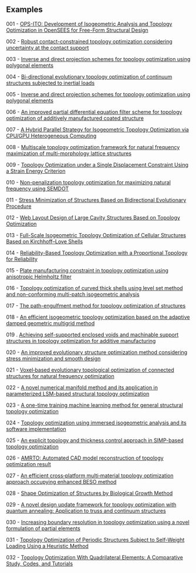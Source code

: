 ## Examples

001 - [OPS-ITO: Development of Isogeometric Analysis and Topology Optimization in OpenSEES for Free-Form Structural Design](https://doi.org/10.1016/j.cad.2023.103517)

002 - [Robust contact-constrained topology optimization considering uncertainty at the contact support](https://www.researchsquare.com/article/rs-3275237/v1)

003 - [Inverse and direct projection schemes for topology optimization using polygonal elements](https://www.researchgate.net/publication/347079140_Inverse_and_direct_projection_schemes_for_topology_optimization_using_polygonal_elements)

004 - [Bi-directional evolutionary topology optimization of continuum structures subjected to inertial loads](https://doi.org/10.1016/j.advengsoft.2020.102897)

005 - [Inverse and direct projection schemes for topology optimization using polygonal elements](https://www.researchgate.net/publication/347079140_Inverse_and_direct_projection_schemes_for_topology_optimization_using_polygonal_elements)

006 - [An improved partial differential equation filter scheme for topology optimization of additively manufactured coated structure](https://doi.org/10.1016/j.compstruc.2023.107147)

007 - [A Hybrid Parallel Strategy for Isogeometric Topology Optimization via CPU/GPU Heterogeneous Computing](https://doi.org/10.32604/cmes.2023.029177)

008 -  [Multiscale topology optimization framework for natural frequency maximization of multi-morphology lattice structures](https://doi.org/10.1016/j.compstruct.2023.117720)

009 - [Topology Optimization under a Single Displacement Constraint Using a Strain Energy Criterion](https://doi.org/10.3390/applmech4020031)

010 - [Non-penalization topology optimization for maximizing natural frequency using SEMDOT](https://www.researchgate.net/publication/372506078_Non-penalization_topology_optimization_for_maximizing_natural_frequency_using_SEMDOT)

011 - [Stress Minimization of Structures Based on Bidirectional Evolutionary Procedure](https://doi.org/10.1061/(ASCE)ST.1943-541X.0002264)

012 - [Web Layout Design of Large Cavity Structures Based on Topology Optimization](https://www.techscience.com/CMES/v138n3/54960)

013 - [Full-Scale Isogeometric Topology Optimization of Cellular Structures Based on Kirchhoff–Love Shells](https://www.techscience.com/CMES/v139n3/55627)

014 - [Reliability-Based Topology Optimization with a Proportional Topology for Reliability](https://doi.org/10.3390/aerospace11060435)

015 - [Plate manufacturing constraint in topology optimization using anisotropic Helmholtz filter](http://dx.doi.org/10.21203/rs.3.rs-3623856/v1)

016 - [Topology optimization of curved thick shells using level set method and non-conforming multi-patch isogeometric analysis](https://doi.org/10.1016/j.cma.2024.117205)

017 - [The path-engulfment method for topology optimization of structures](https://doi.org/10.1016/j.advengsoft.2024.103715)

018 - [An efficient isogeometric topology optimization based on the adaptive damped geometric multigrid method](https://doi.org/10.1016/j.advengsoft.2024.103712)

019 . [Achieving self-supported enclosed voids and machinable support structures in topology optimization for additive manufacturing](https://doi.org/10.1007/s00158-024-03858-z)

020 - [An improved evolutionary structure optimization method considering stress minimization and smooth design](https://doi.org/10.1002/nme.7551)

021 - [Voxel‑based evolutionary topological optimization of connected structures for natural frequency optimization](https://doi.org/10.1007/s10999-024-09722-8)

022 - [A novel numerical manifold method and its application in parameterized LSM-based structural topology optimization](https://doi.org/10.1016/j.cma.2023.116457)

023 - [A one-time training machine learning method for general structural topology optimization](https://doi.org/10.1016/j.tws.2024.112595)

024 - [Topology optimization using immersed isogeometric analysis and its software implementation](https://doi.org/10.1016/j.cma.2024.117374)

025 - [An explicit topology and thickness control approach in SIMP-based topology optimization](https://doi.org/10.1016/j.compstruc.2024.107631)

026 - [AMRTO: Automated CAD model reconstruction of topology optimization result](https://doi.org/10.1016/j.cma.2024.117673)

027 - [An efficient cross‑platform multi‑material topology optimization approach occupying enhanced BESO method](https://doi.org/10.1007/s11012-024-01916-w)

028 - [Shape Optimization of Structures by Biological Growth Method](https://doi.org/10.3390/app14146245)

029 - [A novel design update framework for topology optimization with quantum annealing: Application to truss and continuum structures](https://doi.org/10.1016/j.cma.2025.117746)

030 - [Increasing boundary resolution in topology optimization using a novel formulation of partial elements](https://doi.org/10.1007/s00158-025-04009-8)

031 - [Topology Optimization of Periodic Structures Subject to Self-Weight Loading Using a Heuristic Method](https://doi.org/10.3390/ma17225652)

032 -  [Topology Optimization With Quadrilateral Elements: A Comparative Study, Codes, and Tutorials](https://doi.org/10.1002/cae.70031)
